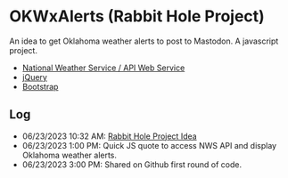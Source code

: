 # OKWxAlerts (Rabbit Hole Project)
An idea to get Oklahoma weather alerts to post to Mastodon.  A javascript project.

- [National Weather Service / API Web Service](https://www.weather.gov/documentation/services-web-api)
- [jQuery](https://jquery.com/)
- [Bootstrap](https://getbootstrap.com/)

## Log
- 06/23/2023 10:32 AM: [Rabbit Hole Project Idea](https://social.tulsa.ok.us/@blogoklahoma/110594250928009474) 
- 06/23/2023 1:00 PM: Quick JS quote to access NWS API and display Oklahoma weather alerts.
- 06/23/2023 3:00 PM: Shared on Github first round of code. 
